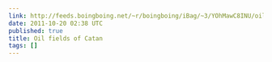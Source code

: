 ```yaml
---
link: http://feeds.boingboing.net/~r/boingboing/iBag/~3/YOhMawC8INU/oil-fields-of-catan.html
date: 2011-10-20 02:38 UTC
published: true
title: Oil fields of Catan
tags: []
---
```



